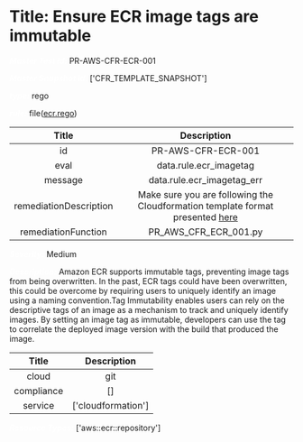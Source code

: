 



# Title: Ensure ECR image tags are immutable


***<font color="white">Master Test Id:</font>*** PR-AWS-CFR-ECR-001

***<font color="white">Master Snapshot Id:</font>*** ['CFR_TEMPLATE_SNAPSHOT']

***<font color="white">type:</font>*** rego

***<font color="white">rule:</font>*** file([ecr.rego])  
  
  
  
  

|Title|Description|
| :---: | :---: |
|id|PR-AWS-CFR-ECR-001|
|eval|data.rule.ecr_imagetag|
|message|data.rule.ecr_imagetag_err|
|remediationDescription|Make sure you are following the Cloudformation template format presented <a href='https://docs.aws.amazon.com/AWSCloudFormation/latest/UserGuide/aws-resource-ecr-repository.html#cfn-ecr-repository-imagetagmutability' target='_blank'>here</a>|
|remediationFunction|PR_AWS_CFR_ECR_001.py|


***<font color="white">Severity:</font>*** Medium

***<font color="white">Description:</font>*** Amazon ECR supports immutable tags, preventing image tags from being overwritten. In the past, ECR tags could have been overwritten, this could be overcome by requiring users to uniquely identify an image using a naming convention.Tag Immutability enables users can rely on the descriptive tags of an image as a mechanism to track and uniquely identify images. By setting an image tag as immutable, developers can use the tag to correlate the deployed image version with the build that produced the image.  
  
  

|Title|Description|
| :---: | :---: |
|cloud|git|
|compliance|[]|
|service|['cloudformation']|


***<font color="white">Resource Types:</font>*** ['aws::ecr::repository']


[ecr.rego]: https://github.com/prancer-io/prancer-compliance-test/tree/master/aws/iac/ecr.rego
